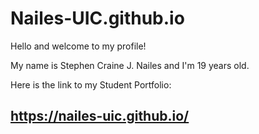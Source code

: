 # Nailes-UIC.github.io

Hello and welcome to my profile!

My name is Stephen Craine J. Nailes and I'm 19 years old.

Here is the link to my Student Portfolio:
## https://nailes-uic.github.io/
